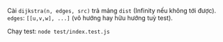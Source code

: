 Cài `dijkstra(n, edges, src)` trả mảng `dist` (Infinity nếu không tới được).
`edges`: `[[u,v,w], ...]` (vô hướng hay hữu hướng tuỳ test).

Chạy test: `node test/index.test.js`
